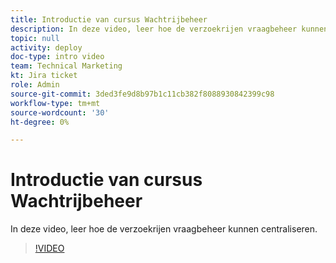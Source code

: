 ```yaml
---
title: Introductie van cursus Wachtrijbeheer
description: In deze video, leer hoe de verzoekrijen vraagbeheer kunnen centraliseren.
topic: null
activity: deploy
doc-type: intro video
team: Technical Marketing
kt: Jira ticket
role: Admin
source-git-commit: 3ded3fe9d8b97b1c11cb382f8088930842399c98
workflow-type: tm+mt
source-wordcount: '30'
ht-degree: 0%

---
```


# Introductie van cursus Wachtrijbeheer

In deze video, leer hoe de verzoekrijen vraagbeheer kunnen centraliseren.

>[!VIDEO](https://video.tv.adobe.com/v/335219/?quality=12)
